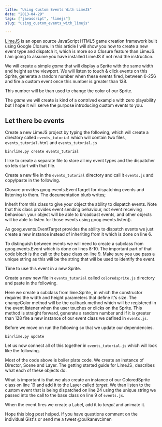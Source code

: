 ```yaml
---
title: "Using Custom Events With LimeJS"
date: "2013-04-29"
tags: ["javascript", "limejs"]
slug: "using_custom_events_with_limejs"

---
```



[LimeJS]( https://limejs.com/0-getting-started) is an open source JavaScript HTML5 game creation framework built using Google Closure. In this article I will show you how to create a new event type and dispatch it, which is more so a Closure feature than LimeJS. I am going to assume you have installed LimeJS if not read the instruction.

We will create a simple *game* that will display a Sprite with the same width and height as the viewport. We will listen to touch & click events on this Sprite, generate a random number when these events fired, between 0-256 and fire a custom event once this number is greater than 128.

This number will be than used to change the color of our Sprite.

The *game* we will create is kind of a contrived example with zero playability but I hope it will serve the purpose introducing custom events to you.

Let there be events
-------------------

Create a new LimeJS project by typing the following, which will create a directory called `events_tutorial` which will contain two files, `events_tutorial.html` and `events_tutorial.js`


    bin/lime.py create events_tutorial

I like to create a separate file to store all my event types and the dispatcher so lets start with that file.

Create a new file in the `events_tutorial` directory and call it `events.js` and copy/paste in the following.


<script src="https://gist.github.com/bulkan/5500582.js"></script>

Closure provides goog.events.EventTarget for dispatching events and listening to them. The documentation blurb writes;

   Inherit from this class to give your object the ability to dispatch events. Note that this class provides event sending behaviour, not event receiving behaviour: your object will be able to broadcast events, and other objects will be able to listen for those events using goog.events.listen().

As goog.events.EventTarget provides the ability to dispatch events we just create a new instance instead of inheriting from it which is done on line 6.

To distinguish between events we will need to create a subclass from goog.events.Event which is done on lines 8-10.  The important part of that code block is the call to the base class on line 9. Make sure you use pass a unique string as this will be the string that will be used to identify the event.

Time to use this event in a new Sprite.

Create a new new file in `events_tutorial` called `coloredsprite.js` directory and paste in the following.


<script src="https://gist.github.com/bulkan/5500571.js"></script>

Here we create a subclass from lime.Sprite_ in which the constructor requires the width and height parameters that define it's size. The changeColor method will be the callback method which will be registered in the event listener when the user touches or clicks on the Sprite. This method is straight forward, generate a random number and if it is greater than 128 fire a new instance of our event class we defined in `events.js`.

Before we move on run the following so that we update our dependencies.


    bin/lime.py update

Let us now connect all of this together in `events_tutorial.js` which will look like the following.


<script src="https://gist.github.com/bulkan/5500572.js"></script>

Most of the code above is boiler plate code. We create an instance of Director, Scene and Layer. The getting started guide for LimeJS_ describes what each of these objects do.

What is important is that we also create an instance of our ColoredSprite class on line 19 and add it to the Layer called *target*. We than listen to the custom event that is being dispatched on line 24 using the unique string we passed into the call to the base class on line 9 of `events.js`.

When the event fires we create a Label, add it to *target* and animate it.

Hope this blog post helped. If you have questions comment on the individual Gist's or send me a tweet @bulkanevcimen
